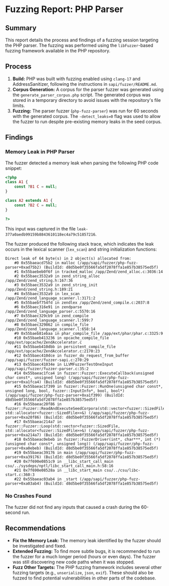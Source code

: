 # Fuzzing Report: PHP Parser

## Summary

This report details the process and findings of a fuzzing session targeting the PHP parser. The fuzzing was performed using the `libFuzzer`-based fuzzing framework available in the PHP repository.

## Process

1.  **Build:** PHP was built with fuzzing enabled using `clang-17` and AddressSanitizer, following the instructions in `sapi/fuzzer/README.md`.
2.  **Corpus Generation:** A corpus for the parser fuzzer was generated using the `generate_parser_corpus.php` script. The generated corpus was stored in a temporary directory to avoid issues with the repository's file limits.
3.  **Fuzzing:** The parser fuzzer (`php-fuzz-parser`) was run for 60 seconds with the generated corpus. The `-detect_leaks=0` flag was used to allow the fuzzer to run despite pre-existing memory leaks in the seed corpus.

## Findings

### Memory Leak in PHP Parser

The fuzzer detected a memory leak when parsing the following PHP code snippet:

```php
<?php
class A1 {
    const ?B1 C = null;
}

class A2 extends A1 {
    const ?B2 C = null;
}

?>
```

This input was captured in the file `leak-377a0aedb99159b8843610118ec4a79c51857216`.

The fuzzer produced the following stack trace, which indicates the leak occurs in the lexical scanner (`lex_scan`) and string initialization functions:

```
Direct leak of 64 byte(s) in 2 object(s) allocated from:
    #0 0x55baeacd75b2 in malloc (/app/sapi/fuzzer/php-fuzz-parser+0xad75b2) (BuildId: d8d5be0f35566fa5df2078ffa1e857b38575ed5f)
    #1 0x55baebeb0f6f in tracked_malloc /app/Zend/zend_alloc.c:3036:14
    #2 0x55baec3532a9 in zend_string_alloc /app/Zend/zend_string.h:167:36
    #3 0x55baec3532a9 in zend_string_init /app/Zend/zend_string.h:189:21
    #4 0x55baec3532a9 in lex_scan /app/Zend/zend_language_scanner.l:3171:2
    #5 0x55baebf754fd in zendlex /app/Zend/zend_compile.c:2037:8
    #6 0x55baec316e91 in zendparse /app/Zend/zend_language_parser.c:5570:16
    #7 0x55baec329cb9 in zend_compile /app/Zend/zend_language_scanner.l:599:7
    #8 0x55baec329862 in compile_file /app/Zend/zend_language_scanner.l:658:14
    #9 0x55baeb81ebaa in phar_compile_file /app/ext/phar/phar.c:3325:9
    #10 0x55baeb413236 in opcache_compile_file /app/ext/opcache/ZendAccelerator.c
    #11 0x55baeb410dbb in persistent_compile_file /app/ext/opcache/ZendAccelerator.c:2170:23
    #12 0x55baec410dce in fuzzer_do_request_from_buffer /app/sapi/fuzzer/fuzzer-sapi.c:270:29
    #13 0x55baec41034e in LLVMFuzzerTestOneInput /app/sapi/fuzzer/fuzzer-parser.c:35:2
    #14 0x55baeac1fca4 in fuzzer::Fuzzer::ExecuteCallback(unsigned char const*, unsigned long) (/app/sapi/fuzzer/php-fuzz-parser+0xa1fca4) (BuildId: d8d5be0f35566fa5df2078ffa1e857b38575ed5f)
    #15 0x55baeac1f399 in fuzzer::Fuzzer::RunOne(unsigned char const*, unsigned long, bool, fuzzer::InputInfo*, bool, bool*) (/app/sapi/fuzzer/php-fuzz-parser+0xa1f399) (BuildId: d8d5be0f35566fa5df2078ffa1e857b38575ed5f)
    #16 0x55baeac20f86 in fuzzer::Fuzzer::ReadAndExecuteSeedCorpora(std::vector<fuzzer::SizedFile, std::allocator<fuzzer::SizedFile>>&) (/app/sapi/fuzzer/php-fuzz-parser+0xa20f86) (BuildId: d8d5be0f35566fa5df2078ffa1e857b38575ed5f)
    #17 0x55baeac214a7 in fuzzer::Fuzzer::Loop(std::vector<fuzzer::SizedFile, std::allocator<fuzzer::SizedFile>>&) (/app/sapi/fuzzer/php-fuzz-parser+0xa214a7) (BuildId: d8d5be0f35566fa5df2078ffa1e857b38575ed5f)
    #18 0x55baeac0ebeb in fuzzer::FuzzerDriver(int*, char***, int (*)(unsigned char const*, unsigned long)) (/app/sapi/fuzzer/php-fuzz-parser+0xa0ebeb) (BuildId: d8d5be0f35566fa5df2078ffa1e857b38575ed5f)
    #19 0x55baeac39176 in main (/app/sapi/fuzzer/php-fuzz-parser+0xa39176) (BuildId: d8d5be0f35566fa5df2078ffa1e857b38575ed5f)
    #20 0x7f690e0851c9 in __libc_start_call_main csu/../sysdeps/nptl/libc_start_call_main.h:58:16
    #21 0x7f690e08528a in __libc_start_main csu/../csu/libc-start.c:360:3
    #22 0x55baeac03ab4 in _start (/app/sapi/fuzzer/php-fuzz-parser+0xa03ab4) (BuildId: d8d5be0f35566fa5df2078ffa1e857b38575ed5f)
```

### No Crashes Found

The fuzzer did not find any inputs that caused a crash during the 60-second run.

## Recommendations

- **Fix the Memory Leak:** The memory leak identified by the fuzzer should be investigated and fixed.
- **Extended Fuzzing:** To find more subtle bugs, it is recommended to run the fuzzer for a much longer period (hours or even days). The fuzzer was still discovering new code paths when it was stopped.
- **Fuzz Other Targets:** The PHP fuzzing framework includes several other fuzzing targets (e.g., `unserialize`, `json`, `exif`). These should also be fuzzed to find potential vulnerabilities in other parts of the codebase.
